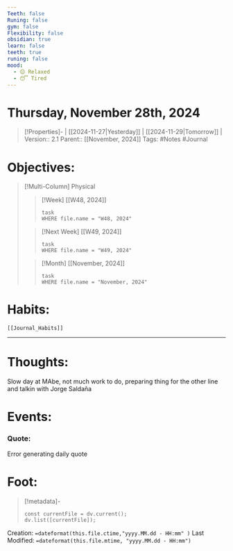 ```yaml
---
Teeth: false
Runing: false
gym: false
Flexibility: false
obsidian: true
learn: false
teeth: true
runing: false
mood:
  - 😌 Relaxed
  - 😴 Tired
---
```

# Thursday, November 28th, 2024
>[!Properties]- | [[2024-11-27|Yesterday]] | [[2024-11-29|Tomorrow]] |
>Version:: 2.1
>Parent:: [[November, 2024]]
>Tags: #Notes #Journal 

# Objectives:
>[!Multi-Column] Physical
>>[!Week] [[W48, 2024]]
>>```dataview
>>task
>>WHERE file.name = "W48, 2024"
>>```
>
>>[!Next Week] [[W49, 2024]]
>>```dataview
>>task
>>WHERE file.name = "W49, 2024"
>>```
>
>>[!Month] [[November, 2024]]
>>```dataview
>>task
>>WHERE file.name = "November, 2024"
>>```
>
# Habits:
```meta-bind-embed
[[Journal_Habits]]
```
***
# Thoughts:
Slow day at MAbe, not much work to do, preparing thing for the other line and talkin with Jorge Saldaña

# Events:



### Quote:
Error generating daily quote

# Foot:

>[!metadata]-
>```dataviewjs
>const currentFile = dv.current();
>dv.list([currentFile]);
>```

Creation:          `=dateformat(this.file.ctime,"yyyy.MM.dd - HH:mm" )`
Last Modified:  `=dateformat(this.file.mtime, "yyyy.MM.dd - HH:mm")`

